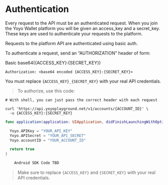 # Authentication

Every request to the API must be an authenticated request.  When you join the Yoyo Wallet platform you will be given an access_key and a secret_key.  These keys are used to authenticate your requests to the platform.

Requests to the platform API are authenticated using basic auth.

To authenticate a request, send an “AUTHORIZATION” header of form:

Basic base64({ACCESS_KEY}:{SECRET_KEY})

`Authorization: <base64 encoded {ACCESS_KEY}:{SECRET_KEY}>`

<aside class="notice">
You must replace <code>{ACCESS_KEY}_{SECRET_KEY}</code> with your real API credentials.
</aside>

> To authorize, use this code:

```shell
# With shell, you can just pass the correct header with each request

curl 'https://api.yoyoplayground.net/v1/accounts/{ACCOUNT_ID}' \
  -u {ACCESS_KEY}:{SECRET_KEY}
```

```swift
func application(application: UIApplication, didFinishLaunchingWithOptions launchOptions: [NSObject : AnyObject]?) -> Bool {

  Yoyo.APIKey = "YOUR_API_KEY"
  Yoyo.APISecret = "YOUR_API_SECRET"
  Yoyo.accountID = "YOUR_ACCOUNT_ID"

  return true
}
```

```java
	Android SDK Code TBD
```


> Make sure to replace `{ACCESS_KEY}` and `{SECRET_KEY}` with your real API credentials.
